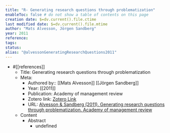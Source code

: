 ```yaml
---
title: "R- Generating research questions through problematization"
enableToc: false # do not show a table of contents on this page
creation date: $=dv.current().file.ctime
last modified date: $=dv.current().file.mtime
author: "Mats Alvesson, Jörgen Sandberg"
year: 2011
reference: 
tags: 
status: 
alias: "@alvessonGeneratingResearchQuestions2011"
---
```


-   #[[references]]
    -   Title: Generating research questions through problematization
    -   Meta:
        -   Authored by:: [[Mats Alvesson]] [[Jörgen Sandberg]]
        -   Year: [[2011]]
        -   Publication: Academy of management review
        -   Zotero link: [Zotero Link](zotero://select/items/7_4ID2GBBV)
        -   URL: [Alvesson & Sandberg (2011). Generating research questions through problematization. Academy of management review](https://www.jstor.org/stable/41318000)
    -   Content
        -   Abstract
            -   undefined

